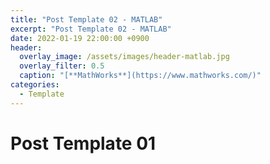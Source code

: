 ```yaml
---
title: "Post Template 02 - MATLAB"
excerpt: "Post Template 02 - MATLAB"
date: 2022-01-19 22:00:00 +0900
header:
  overlay_image: /assets/images/header-matlab.jpg
  overlay_filter: 0.5
  caption: "[**MathWorks**](https://www.mathworks.com/)"
categories:
  - Template
---
```

# Post Template 01